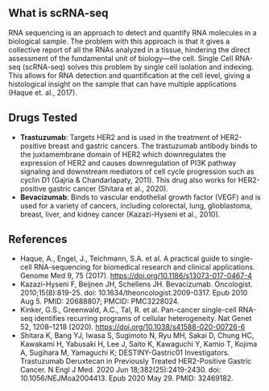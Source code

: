 ## What is scRNA-seq

RNA sequencing is an approach to detect and quantify RNA molecules in a biological sample. The problem with this approach is that it gives a collective report of all the RNAs analyzed in a tissue, hindering the direct assessment of the fundamental unit of biology—the cell. Single Cell RNA-seq (scRNA-seq) solves this problem by single cell isolation and indexing. This allows for RNA detection and quantification at the cell level, giving a histological insight on the sample that can have multiple applications (Haque et. al., 2017). 

## Drugs Tested

- **Trastuzumab**: Targets HER2 and is used in the treatment of HER2-positive breast and gastric cancers. The trastuzumab antibody binds to the juxtamembrane domain of HER2 which downregulates the expression of HER2 and causes downregulation of PI3K pathway signaling and downstream mediators of cell cycle progression such as cyclin D1 (Gajria & Chandarlapaty, 2011). This drug also works for HER2-positive gastric cancer (Shitara et al., 2020).
- **Bevacizumab**: Binds to vascular endothelial growth factor (VEGF) and is used for a variety of cancers, including colorectal, lung, glioblastoma, breast, liver, and kidney cancer (Kazazi-Hyseni et al., 2010).


## References

- Haque, A., Engel, J., Teichmann, S.A. et al. A practical guide to single-cell RNA-sequencing for biomedical research and clinical applications. Genome Med 9, 75 (2017). https://doi.org/10.1186/s13073-017-0467-4
- Kazazi-Hyseni F, Beijnen JH, Schellens JH. Bevacizumab. Oncologist. 2010;15(8):819-25. doi: 10.1634/theoncologist.2009-0317. Epub 2010 Aug 5. PMID: 20688807; PMCID: PMC3228024.
- Kinker, G.S., Greenwald, A.C., Tal, R. et al. Pan-cancer single-cell RNA-seq identifies recurring programs of cellular heterogeneity. Nat Genet 52, 1208–1218 (2020). https://doi.org/10.1038/s41588-020-00726-6
- Shitara K, Bang YJ, Iwasa S, Sugimoto N, Ryu MH, Sakai D, Chung HC, Kawakami H, Yabusaki H, Lee J, Saito K, Kawaguchi Y, Kamio T, Kojima A, Sugihara M, Yamaguchi K; DESTINY-Gastric01 Investigators. Trastuzumab Deruxtecan in Previously Treated HER2-Positive Gastric Cancer. N Engl J Med. 2020 Jun 18;382(25):2419-2430. doi: 10.1056/NEJMoa2004413. Epub 2020 May 29. PMID: 32469182.
